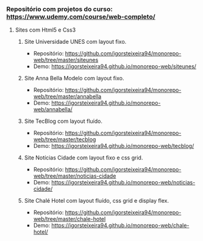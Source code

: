 ### Repositório com projetos do curso: https://www.udemy.com/course/web-completo/

1. Sites com Html5 e Css3

      1. Site Universidade UNES com layout fixo.
         - Repositório: https://github.com/igorsteixeira94/monorepo-web/tree/master/siteunes
         - Demo: https://igorsteixeira94.github.io/monorepo-web/siteunes/

      2. Site Anna Bella Modelo com layout fixo.
         - Repositório: https://github.com/igorsteixeira94/monorepo-web/tree/master/annabella
         - Demo: https://igorsteixeira94.github.io/monorepo-web/annabella/

      3. Site TecBlog com layout fluído.
         - Repositório: https://github.com/igorsteixeira94/monorepo-web/tree/master/tecblog
         - Demo: https://igorsteixeira94.github.io/monorepo-web/tecblog/
         
      4. Site Notícias Cidade com layout fixo e css grid.
         - Repositório: https://github.com/igorsteixeira94/monorepo-web/tree/master/noticias-cidade
         - Demo: https://igorsteixeira94.github.io/monorepo-web/noticias-cidade/
         
      5. Site Chalé Hotel com layout fluído, css grid e display flex.
         - Repositório: https://github.com/igorsteixeira94/monorepo-web/tree/master/chale-hotel
         - Demo: https://igorsteixeira94.github.io/monorepo-web/chale-hotel/

